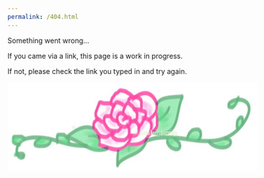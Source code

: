 ```yaml
---
permalink: /404.html
---
```


<div id="404heading">Something went wrong...</div>

<p> If you came via a link, this page is a work in progress. </p>
<p> If not, please check the link you typed in and try again. </p>
<p></p>
<p></p>
<p></p>


<div id="404img">
<img src="rose.jpg">
<style>
.404img {
    max-width: auto;
    height: 75%;
    position: center;
}
</style>

</div>


